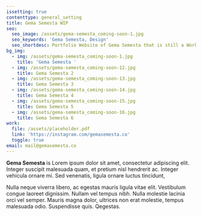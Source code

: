 ```yaml
---
issetting: true
contenttype: general_setting
title: Gema Semesta WIP
seo:
  seo_image: /assets/gema-semesta_coming-soon-1.jpg
  seo_keywords: 'Gema Semesta, Design'
  seo_shortdesc: Portfolio Website of Gema Semesta that is still a Work in Progress...
bg_img:
  - img: /assets/gema-semesta_coming-soon-1.jpg
    title: 'Gema Semesta '
  - img: /assets/gema-semesta_coming-soon-12.jpg
    title: Gema Semesta 2
  - img: /assets/gema-semesta_coming-soon-13.jpg
    title: Gema Semesta 3
  - img: /assets/gema-semesta_coming-soon-14.jpg
    title: Gema Semesta 4
  - img: /assets/gema-semesta_coming-soon-15.jpg
    title: Gema Semesta 5
  - img: /assets/gema-semesta_coming-soon-16.jpg
    title: Gema Semesta 6
work:
  file: /assets/placeholder.pdf
  link: 'https://instagram.com/gemasemesta.co'
  toggle: true
email: mail@gemasemesta.co
---
```

**Gema Semesta** is Lorem ipsum dolor sit amet, consectetur adipiscing elit. Integer suscipit malesuada quam, et pretium nisl hendrerit ac. Integer vehicula ornare mi. Sed venenatis, ligula ornare luctus tincidunt,

Nulla neque viverra libero, ac egestas mauris ligula vitae elit. Vestibulum congue laoreet dignissim. Nullam vel tempus nibh. Nulla molestie lacinia orci
vel semper. Mauris magna dolor, ultrices non erat molestie, tempus malesuada odio. Suspendisse quis. Qegestas.
